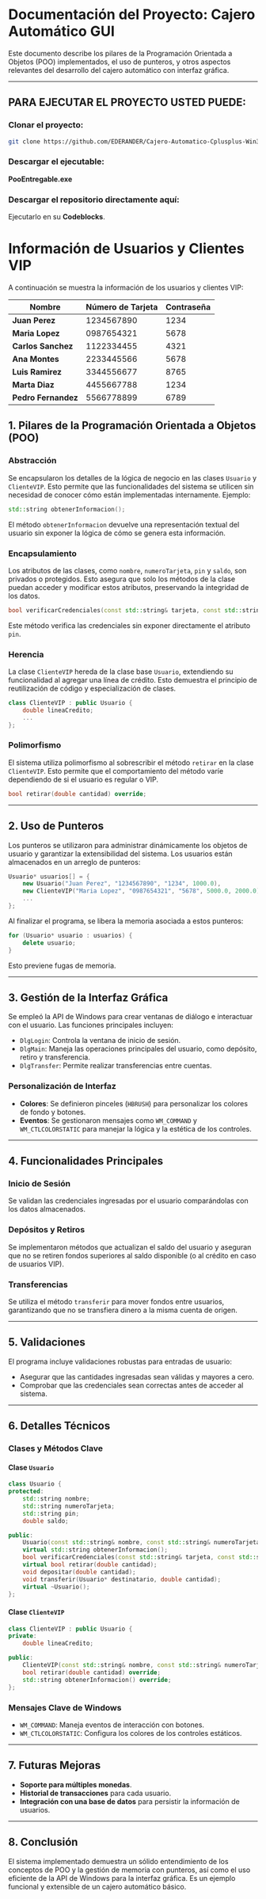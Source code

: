 # Documentación del Proyecto: Cajero Automático GUI

Este documento describe los pilares de la Programación Orientada a Objetos (POO) implementados, el uso de punteros, y otros aspectos relevantes del desarrollo del cajero automático con interfaz gráfica.

---
## PARA EJECUTAR EL PROYECTO USTED PUEDE:

### Clonar el proyecto:
```bash
git clone https://github.com/EDERANDER/Cajero-Automatico-Cplusplus-Win32GUI-DialogBased.git
```

### Descargar el ejecutable:
**PooEntregable.exe**

### Descargar el repositorio directamente aquí:
Ejecutarlo en su **Codeblocks**.

# Información de Usuarios y Clientes VIP

A continuación se muestra la información de los usuarios y clientes VIP:

| **Nombre**          | **Número de Tarjeta** | **Contraseña** |
|---------------------|-----------------------|----------------|
| **Juan Perez**      | 1234567890            | 1234           |
| **Maria Lopez**     | 0987654321            | 5678           |
| **Carlos Sanchez**  | 1122334455            | 4321           |
| **Ana Montes**      | 2233445566            | 5678           |
| **Luis Ramirez**    | 3344556677            | 8765           |
| **Marta Diaz**      | 4455667788            | 1234           |
| **Pedro Fernandez** | 5566778899            | 6789           |

## 1. Pilares de la Programación Orientada a Objetos (POO)

### **Abstracción**
Se encapsularon los detalles de la lógica de negocio en las clases `Usuario` y `ClienteVIP`. Esto permite que las funcionalidades del sistema se utilicen sin necesidad de conocer cómo están implementadas internamente. Ejemplo:

```cpp
std::string obtenerInformacion();
```
El método `obtenerInformacion` devuelve una representación textual del usuario sin exponer la lógica de cómo se genera esta información.

### **Encapsulamiento**
Los atributos de las clases, como `nombre`, `numeroTarjeta`, `pin` y `saldo`, son privados o protegidos. Esto asegura que solo los métodos de la clase puedan acceder y modificar estos atributos, preservando la integridad de los datos.

```cpp
bool verificarCredenciales(const std::string& tarjeta, const std::string& pinIngresado);
```
Este método verifica las credenciales sin exponer directamente el atributo `pin`.

### **Herencia**
La clase `ClienteVIP` hereda de la clase base `Usuario`, extendiendo su funcionalidad al agregar una línea de crédito. Esto demuestra el principio de reutilización de código y especialización de clases.

```cpp
class ClienteVIP : public Usuario {
    double lineaCredito;
    ...
};
```

### **Polimorfismo**
El sistema utiliza polimorfismo al sobrescribir el método `retirar` en la clase `ClienteVIP`. Esto permite que el comportamiento del método varíe dependiendo de si el usuario es regular o VIP.

```cpp
bool retirar(double cantidad) override;
```
---

## 2. Uso de Punteros
Los punteros se utilizaron para administrar dinámicamente los objetos de usuario y garantizar la extensibilidad del sistema. Los usuarios están almacenados en un arreglo de punteros:

```cpp
Usuario* usuarios[] = {
    new Usuario("Juan Perez", "1234567890", "1234", 1000.0),
    new ClienteVIP("Maria Lopez", "0987654321", "5678", 5000.0, 2000.0),
    ...
};
```
Al finalizar el programa, se libera la memoria asociada a estos punteros:

```cpp
for (Usuario* usuario : usuarios) {
    delete usuario;
}
```
Esto previene fugas de memoria.

---

## 3. Gestión de la Interfaz Gráfica
Se empleó la API de Windows para crear ventanas de diálogo e interactuar con el usuario. Las funciones principales incluyen:

- `DlgLogin`: Controla la ventana de inicio de sesión.
- `DlgMain`: Maneja las operaciones principales del usuario, como depósito, retiro y transferencia.
- `DlgTransfer`: Permite realizar transferencias entre cuentas.

### **Personalización de Interfaz**
- **Colores**: Se definieron pinceles (`HBRUSH`) para personalizar los colores de fondo y botones.
- **Eventos**: Se gestionaron mensajes como `WM_COMMAND` y `WM_CTLCOLORSTATIC` para manejar la lógica y la estética de los controles.

---

## 4. Funcionalidades Principales

### **Inicio de Sesión**
Se validan las credenciales ingresadas por el usuario comparándolas con los datos almacenados.

### **Depósitos y Retiros**
Se implementaron métodos que actualizan el saldo del usuario y aseguran que no se retiren fondos superiores al saldo disponible (o al crédito en caso de usuarios VIP).

### **Transferencias**
Se utiliza el método `transferir` para mover fondos entre usuarios, garantizando que no se transfiera dinero a la misma cuenta de origen.

---

## 5. Validaciones
El programa incluye validaciones robustas para entradas de usuario:
- Asegurar que las cantidades ingresadas sean válidas y mayores a cero.
- Comprobar que las credenciales sean correctas antes de acceder al sistema.

---

## 6. Detalles Técnicos

### **Clases y Métodos Clave**
#### Clase `Usuario`
```cpp
class Usuario {
protected:
    std::string nombre;
    std::string numeroTarjeta;
    std::string pin;
    double saldo;

public:
    Usuario(const std::string& nombre, const std::string& numeroTarjeta, const std::string& pin, double saldo);
    virtual std::string obtenerInformacion();
    bool verificarCredenciales(const std::string& tarjeta, const std::string& pinIngresado);
    virtual bool retirar(double cantidad);
    void depositar(double cantidad);
    void transferir(Usuario* destinatario, double cantidad);
    virtual ~Usuario();
};
```

#### Clase `ClienteVIP`
```cpp
class ClienteVIP : public Usuario {
private:
    double lineaCredito;

public:
    ClienteVIP(const std::string& nombre, const std::string& numeroTarjeta, const std::string& pin, double saldo, double credito);
    bool retirar(double cantidad) override;
    std::string obtenerInformacion() override;
};
```

### **Mensajes Clave de Windows**
- `WM_COMMAND`: Maneja eventos de interacción con botones.
- `WM_CTLCOLORSTATIC`: Configura los colores de los controles estáticos.

---

## 7. Futuras Mejoras
- **Soporte para múltiples monedas**.
- **Historial de transacciones** para cada usuario.
- **Integración con una base de datos** para persistir la información de usuarios.

---

## 8. Conclusión
El sistema implementado demuestra un sólido entendimiento de los conceptos de POO y la gestión de memoria con punteros, así como el uso eficiente de la API de Windows para la interfaz gráfica. Es un ejemplo funcional y extensible de un cajero automático básico.
